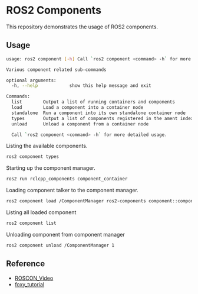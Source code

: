 # ROS2 Components

This repository demonstrates the usage of ROS2 components. 

## Usage

```bash
usage: ros2 component [-h] Call `ros2 component <command> -h` for more detailed usage. ...

Various component related sub-commands

optional arguments:
  -h, --help            show this help message and exit

Commands:
  list        Output a list of running containers and components
  load        Load a component into a container node
  standalone  Run a component into its own standalone container node
  types       Output a list of components registered in the ament index
  unload      Unload a component from a container node

  Call `ros2 component <command> -h` for more detailed usage.
```

Listing the available components.
```bash
ros2 component types
```

Starting up the component manager.
```bash
ros2 run rclcpp_components component_container
```

Loading component talker to the component manager.
```bash
ros2 component load /ComponentManager ros2-components component::component_talker
```

Listing all loaded component
```bash
ros2 component list
```

Unloading component from component manager
```bash
ros2 component unload /ComponentManager 1
```


## Reference
 - [ROSCON_Video](https://vimeo.com/378916125)
 - [foxy_tutorial](https://docs.ros.org/en/foxy/Tutorials/Composition.html)
